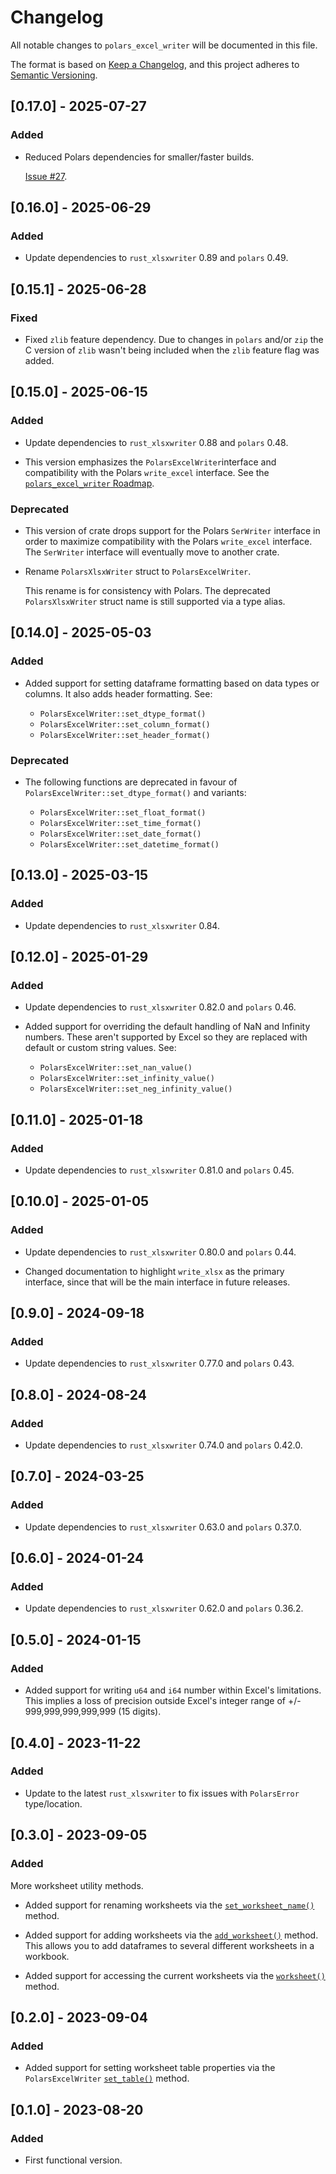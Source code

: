 # Changelog

All notable changes to `polars_excel_writer` will be documented in this file.

The format is based on [Keep a Changelog](https://keepachangelog.com/en/1.0.0/),
and this project adheres to [Semantic Versioning](https://semver.org/spec/v2.0.0.html).

## [0.17.0] - 2025-07-27

### Added

- Reduced Polars dependencies for smaller/faster builds.

  [Issue #27].

  [Issue #27]: https://github.com/jmcnamara/polars_excel_writer/issues/27


## [0.16.0] - 2025-06-29

### Added

- Update dependencies to `rust_xlsxwriter` 0.89 and `polars` 0.49.


## [0.15.1] - 2025-06-28

### Fixed

- Fixed `zlib` feature dependency. Due to changes in `polars` and/or `zip` the C
  version of `zlib` wasn't being included when the `zlib` feature flag was
  added.


## [0.15.0] - 2025-06-15

### Added

- Update dependencies to `rust_xlsxwriter` 0.88 and `polars` 0.48.

- This version emphasizes the `PolarsExcelWriter`interface and compatibility
  with the Polars `write_excel` interface. See the [`polars_excel_writer`
  Roadmap].

[`polars_excel_writer` Roadmap]: https://github.com/jmcnamara/polars_excel_writer/issues/1

### Deprecated

- This version of crate drops support for the Polars `SerWriter` interface in
  order to maximize compatibility with the Polars `write_excel` interface. The
  `SerWriter` interface will eventually move to another crate.

- Rename `PolarsXlsxWriter` struct to `PolarsExcelWriter`.

  This rename is for consistency with Polars. The deprecated `PolarsXlsxWriter`
  struct name is still supported via a type alias.


## [0.14.0] - 2025-05-03

### Added

- Added support for setting dataframe formatting based on data types or columns.
  It also adds header formatting. See:

  - `PolarsExcelWriter::set_dtype_format()`
  - `PolarsExcelWriter::set_column_format()`
  - `PolarsExcelWriter::set_header_format()`

### Deprecated

- The following functions are deprecated in favour of
  `PolarsExcelWriter::set_dtype_format()` and variants:

  - `PolarsExcelWriter::set_float_format()`
  - `PolarsExcelWriter::set_time_format()`
  - `PolarsExcelWriter::set_date_format()`
  - `PolarsExcelWriter::set_datetime_format()`


## [0.13.0] - 2025-03-15

### Added

- Update dependencies to `rust_xlsxwriter` 0.84.


## [0.12.0] - 2025-01-29

### Added

- Update dependencies to `rust_xlsxwriter` 0.82.0 and `polars` 0.46.

- Added support for overriding the default handling of NaN and Infinity numbers.
  These aren't supported by Excel so they are replaced with default or custom
  string values. See:

  - `PolarsExcelWriter::set_nan_value()`
  - `PolarsExcelWriter::set_infinity_value()`
  - `PolarsExcelWriter::set_neg_infinity_value()`


## [0.11.0] - 2025-01-18

### Added

- Update dependencies to `rust_xlsxwriter` 0.81.0 and `polars` 0.45.


## [0.10.0] - 2025-01-05

### Added

- Update dependencies to `rust_xlsxwriter` 0.80.0 and `polars` 0.44.

- Changed documentation to highlight `write_xlsx` as the primary interface,
  since that will be the main interface in future releases.


## [0.9.0] - 2024-09-18

### Added

- Update dependencies to `rust_xlsxwriter` 0.77.0 and `polars` 0.43.


## [0.8.0] - 2024-08-24

### Added

- Update dependencies to `rust_xlsxwriter` 0.74.0 and `polars` 0.42.0.


## [0.7.0] - 2024-03-25

### Added

- Update dependencies to `rust_xlsxwriter` 0.63.0 and `polars` 0.37.0.


## [0.6.0] - 2024-01-24

### Added

- Update dependencies to `rust_xlsxwriter` 0.62.0 and `polars` 0.36.2.


## [0.5.0] - 2024-01-15

### Added

- Added support for writing `u64` and `i64` number within Excel's limitations.
  This implies a loss of precision outside Excel's integer range of +/-
  999,999,999,999,999 (15 digits).


## [0.4.0] - 2023-11-22

### Added

- Update to the latest `rust_xlsxwriter` to fix issues with `PolarsError` type/location.


## [0.3.0] - 2023-09-05

### Added

More worksheet utility methods.

- Added support for renaming worksheets via the [`set_worksheet_name()`] method.

- Added support for adding worksheets via the [`add_worksheet()`] method. This
  allows you to add dataframes to several different worksheets in a workbook.

- Added support for accessing the current worksheets via the [`worksheet()`] method.

[`set_worksheet_name()`]: https://docs.rs/polars_excel_writer/latest/polars_excel_writer/excel_writer/struct.PolarsExcelWriter.html#method.set_worksheet_name

[`add_worksheet()`]: https://docs.rs/polars_excel_writer/latest/polars_excel_writer/excel_writer/struct.PolarsExcelWriter.html#method.add_worksheet

[`worksheet()`]: https://docs.rs/polars_excel_writer/latest/polars_excel_writer/excel_writer/struct.PolarsExcelWriter.html#method.worksheet


## [0.2.0] - 2023-09-04

### Added

- Added support for setting worksheet table properties via the `PolarsExcelWriter`
  [`set_table()`] method.

[`set_table()`]: https://docs.rs/polars_excel_writer/latest/polars_excel_writer/excel_writer/struct.PolarsExcelWriter.html#method.set_table

## [0.1.0] - 2023-08-20

### Added

- First functional version.


